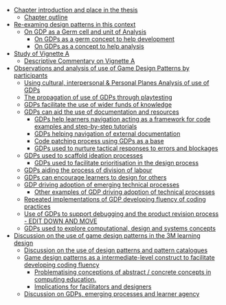 -   [Chapter introduction and place in the
    thesis](#chapter-introduction-and-place-in-the-thesis)
    -   [Chapter outline](#chapter-outline)
-   [Re-examing design patterns in this
    context](#re-examing-design-patterns-in-this-context)
    -   [On GDP as a Germ cell and unit of
        Analysis](#on-gdp-as-a-germ-cell-and-unit-of-analysis)
        -   [On GDPs as a germ concept to help
            development](#on-gdps-as-a-germ-concept-to-help-development)
        -   [On GDPs as a concept to help
            analysis](#on-gdps-as-a-concept-to-help-analysis)
-   [Study of Vignette A](#study-of-vignette-a)
    -   [Descriptive Commentary on Vignette
        A](#descriptive-commentary-on-vignette-a)
-   [Observations and analysis of use of Game Design Patterns by
    participants](#observations-and-analysis-of-use-of-game-design-patterns-by-participants)
    -   [Using cultural, interpersonal & Personal Planes Analysis of use
        of
        GDPs](#using-cultural-interpersonal-personal-planes-analysis-of-use-of-gdps)
    -   [The propagation of use of GDPs through
        playtesting](#the-propagation-of-use-of-gdps-through-playtesting)
    -   [GDPs facilitate the use of wider funds of
        knowledge](#gdps-facilitate-the-use-of-wider-funds-of-knowledge)
    -   [GDPs can aid the use of documentation and
        resources](#gdps-can-aid-the-use-of-documentation-and-resources)
        -   [GDPs help learners navigation acting as a framework for
            code examples and step-by-step
            tutorials](#gdps-help-learners-navigation-acting-as-a-framework-for-code-examples-and-step-by-step-tutorials)
        -   [GDPs helping navigation of external
            documentation](#gdps-helping-navigation-of-external-documentation)
        -   [Code patching process using GDPs as a
            base](#code-patching-process-using-gdps-as-a-base)
        -   [GDPs used to nurture tactical responses to errors and
            blockages](#gdps-used-to-nurture-tactical-responses-to-errors-and-blockages)
    -   [GDPs used to scaffold ideation
        processes](#gdps-used-to-scaffold-ideation-processes)
        -   [GDPs used to facilitate prioritisation in the design
            process](#gdps-used-to-facilitate-prioritisation-in-the-design-process)
    -   [GDPs aiding the process of division of
        labour](#gdps-aiding-the-process-of-division-of-labour)
    -   [GDPs can encourage learners to design for
        others](#gdps-can-encourage-learners-to-design-for-others)
    -   [GDP driving adoption of emerging technical
        processes](#gdp-driving-adoption-of-emerging-technical-processes)
        -   [Other examples of GDP driving adoption of technical
            processes](#other-examples-of-gdp-driving-adoption-of-technical-processes)
    -   [Repeated implementations of GDP developing fluency of coding
        practices](#repeated-implementations-of-gdp-developing-fluency-of-coding-practices)
    -   [Use of GDPs to support debugging and the product revision
        process - EDIT DOWN AND
        MOVE](#use-of-gdps-to-support-debugging-and-the-product-revision-process---edit-down-and-move)
    -   [GDPs used to explore computational, design and systems
        concepts](#gdps-used-to-explore-computational-design-and-systems-concepts)
-   [Discussion on the use of game design patterns in the 3M learning
    design](#discussion-on-the-use-of-game-design-patterns-in-the-3m-learning-design)
    -   [Discussion on the use of design patterns and pattern
        catalogues](#discussion-on-the-use-of-design-patterns-and-pattern-catalogues)
    -   [Game design patterns as a intermediate-level construct to
        facilitate developing coding
        fluency](#game-design-patterns-as-a-intermediate-level-construct-to-facilitate-developing-coding-fluency)
        -   [Problematising conceptions of abstract / concrete concepts
            in computing
            education.](#problematising-conceptions-of-abstract-concrete-concepts-in-computing-education.)
        -   [Implications for facilitators and
            designers](#implications-for-facilitators-and-designers)
    -   [Discussion on GDPs, emerging processes and learner
        agency](#discussion-on-gdps-emerging-processes-and-learner-agency)
